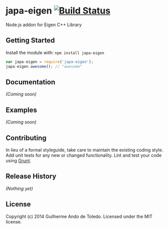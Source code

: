 # japa-eigen [![Build Status](https://secure.travis-ci.org/guilhermeando/japa-eigen.png?branch=master)](http://travis-ci.org/guilhermeando/japa-eigen)

Node.js addon for Eigen C++ Library

## Getting Started
Install the module with: `npm install japa-eigen`

```javascript
var japa-eigen = require('japa-eigen');
japa-eigen.awesome(); // "awesome"
```

## Documentation
_(Coming soon)_

## Examples
_(Coming soon)_

## Contributing
In lieu of a formal styleguide, take care to maintain the existing coding style. Add unit tests for any new or changed functionality. Lint and test your code using [Grunt](http://gruntjs.com/).

## Release History
_(Nothing yet)_

## License
Copyright (c) 2014 Guilherme Ando de Toledo. Licensed under the MIT license.
